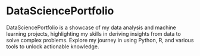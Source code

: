 # DataSciencePortfolio
DataSciencePortfolio is a showcase of my data analysis and machine learning projects, highlighting my skills in deriving insights from data to solve complex problems. Explore my journey in using Python, R, and various tools to unlock actionable knowledge.
